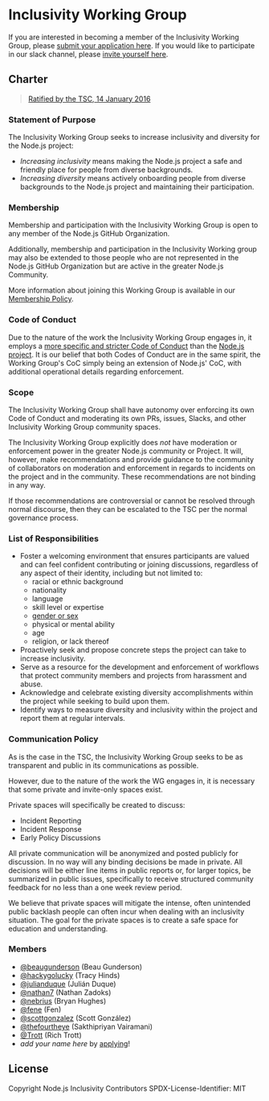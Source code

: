 # Inclusivity Working Group

If you are interested in becoming a member of the Inclusivity Working Group,
please [submit your application here](https://nebrius.typeform.com/to/dsvEs5).
If you would like to participate in our slack channel, please
[invite yourself here](http://node-inclusivity.nebri.us/).

## Charter
> [Ratified by the TSC, 14 January 2016](https://github.com/nodejs/TSC/pull/29#issuecomment-171771185)

### Statement of Purpose

The Inclusivity Working Group seeks to increase inclusivity and diversity
for the Node.js project:
  - *Increasing inclusivity* means making the Node.js project a safe and
    friendly place for people from diverse backgrounds.
  - *Increasing diversity* means actively onboarding people from diverse
    backgrounds to the Node.js project and maintaining their participation.

### Membership

Membership and participation with the Inclusivity Working Group is open
to any member of the Node.js GitHub Organization.

Additionally, membership and participation in the Inclusivity
Working group may also be extended to those people who are not represented
in the Node.js GitHub Organization but are active in the greater Node.js
Community.

More information about joining this Working Group is available in our
[Membership Policy][1].

### Code of Conduct

Due to the nature of the work the Inclusivity Working Group engages in,
it employs a [more specific and stricter Code of Conduct][2] than the
[Node.js project][4]. It is our belief that both Codes of Conduct are in
the same spirit, the Working Group's CoC simply being an extension of
Node.js' CoC, with additional operational details regarding enforcement.

### Scope

The Inclusivity Working Group shall have autonomy over enforcing its own
Code of Conduct and moderating its own PRs, issues, Slacks, and other
Inclusivity Working Group community spaces.

The Inclusivity Working Group explicitly does *not* have moderation or
enforcement power in the greater Node.js community or Project. It will,
however, make recommendations and provide guidance to the community
of collaborators on moderation and enforcement in
regards to incidents on the project and in the community. These
recommendations are not binding in any way.

If those recommendations are controversial or cannot be resolved through
normal discourse, then they can be escalated to the TSC per the normal
governance process.

### List of Responsibilities

* Foster a welcoming environment that ensures participants are valued and can
feel confident contributing or joining discussions, regardless of any aspect of
their identity, including but not limited to:
  - racial or ethnic background
  - nationality
  - language
  - skill level or expertise
  - [gender or sex][3]
  - physical or mental ability
  - age
  - religion, or lack thereof
* Proactively seek and propose concrete steps the project can take to increase
inclusivity.
* Serve as a resource for the development and enforcement of workflows that
protect community members and projects from harassment and abuse.
* Acknowledge and celebrate existing diversity accomplishments within the
project while seeking to build upon them.
* Identify ways to measure diversity and inclusivity within the project and
report them at regular intervals.

### Communication Policy

As is the case in the TSC, the Inclusivity Working Group seeks to be as
transparent and public in its communications as possible.

However, due to the nature of the work the WG engages in, it is necessary
that some private and invite-only spaces exist.

Private spaces will specifically be created to discuss:
- Incident Reporting
- Incident Response
- Early Policy Discussions

All private communication will be anonymized and posted publicly for discussion.
In no way will any binding decisions be made in private. All decisions will be
either line items in public reports or, for larger topics, be summarized in public
issues, specifically to receive structured community feedback for no less than a
one week review period.

We believe that private spaces will mitigate the intense, often unintended public
backlash people can often incur when dealing with an inclusivity situation. The
goal for the private spaces is to create a safe space for education and understanding.

### Members

* [@beaugunderson](https://github.com/beaugunderson) (Beau Gunderson)
* [@hackygolucky](https://github.com/hackygolucky) (Tracy Hinds)
* [@julianduque](https://github.com/julianduque) (Julián Duque)
* [@nathan7](https://github.com/nathan7) (Nathan Zadoks)
* [@nebrius](https://github.com/nebrius) (Bryan Hughes)
* [@fene](https://github.com/fene) (Fen)
* [@scottgonzalez](https://github.com/scottgonzalez/) (Scott González)
* [@thefourtheye](https://github.com/thefourtheye) (Sakthipriyan Vairamani)
* [@Trott](https://github.com/Trott) (Rich Trott)
* *add your name here* by [applying](docs/admissions-policy.md)!

[1]: https://github.com/nodejs/inclusivity/blob/master/docs/admissions-policy.md
[2]: https://github.com/nodejs/inclusivity/blob/master/CODE_OF_CONDUCT.md
[3]: http://www.glaad.org/reference/transgender
[4]: https://github.com/nodejs/node/blob/master/CODE_OF_CONDUCT.md

## License

Copyright Node.js Inclusivity Contributors
SPDX-License-Identifier: MIT
